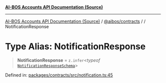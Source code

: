 [**AI-BOS Accounts API Documentation (Source)**](../../../README.md)

***

[AI-BOS Accounts API Documentation (Source)](../../../README.md) / [@aibos/contracts](../README.md) / [](../README.md) / NotificationResponse

# Type Alias: NotificationResponse

> **NotificationResponse** = `z.infer`\<*typeof* [`NotificationResponseSchema`](../variables/NotificationResponseSchema.md)\>

Defined in: [packages/contracts/src/notification.ts:45](https://github.com/pohlai88/accounts/blob/48103fb36d28b2b9bfb33472b6de2f719773cde9/packages/contracts/src/notification.ts#L45)
